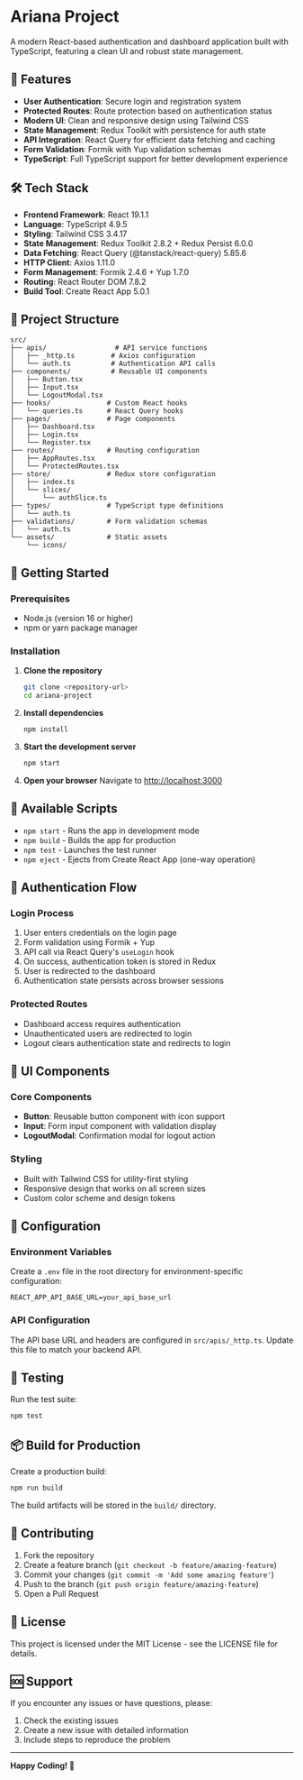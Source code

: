 # Ariana Project

A modern React-based authentication and dashboard application built with TypeScript, featuring a clean UI and robust state management.

## 🚀 Features

- **User Authentication**: Secure login and registration system
- **Protected Routes**: Route protection based on authentication status
- **Modern UI**: Clean and responsive design using Tailwind CSS
- **State Management**: Redux Toolkit with persistence for auth state
- **API Integration**: React Query for efficient data fetching and caching
- **Form Validation**: Formik with Yup validation schemas
- **TypeScript**: Full TypeScript support for better development experience

## 🛠️ Tech Stack

- **Frontend Framework**: React 19.1.1
- **Language**: TypeScript 4.9.5
- **Styling**: Tailwind CSS 3.4.17
- **State Management**: Redux Toolkit 2.8.2 + Redux Persist 6.0.0
- **Data Fetching**: React Query (@tanstack/react-query) 5.85.6
- **HTTP Client**: Axios 1.11.0
- **Form Management**: Formik 2.4.6 + Yup 1.7.0
- **Routing**: React Router DOM 7.8.2
- **Build Tool**: Create React App 5.0.1

## 📁 Project Structure

```
src/
├── apis/                 # API service functions
│   ├── _http.ts         # Axios configuration
│   └── auth.ts          # Authentication API calls
├── components/          # Reusable UI components
│   ├── Button.tsx
│   ├── Input.tsx
│   └── LogoutModal.tsx
├── hooks/              # Custom React hooks
│   └── queries.ts      # React Query hooks
├── pages/              # Page components
│   ├── Dashboard.tsx
│   ├── Login.tsx
│   └── Register.tsx
├── routes/             # Routing configuration
│   ├── AppRoutes.tsx
│   └── ProtectedRoutes.tsx
├── store/              # Redux store configuration
│   ├── index.ts
│   └── slices/
│       └── authSlice.ts
├── types/              # TypeScript type definitions
│   └── auth.ts
├── validations/        # Form validation schemas
│   └── auth.ts
└── assets/             # Static assets
    └── icons/
```

## 🚀 Getting Started

### Prerequisites

- Node.js (version 16 or higher)
- npm or yarn package manager

### Installation

1. **Clone the repository**

   ```bash
   git clone <repository-url>
   cd ariana-project
   ```

2. **Install dependencies**

   ```bash
   npm install
   ```

3. **Start the development server**

   ```bash
   npm start
   ```

4. **Open your browser**
   Navigate to [http://localhost:3000](http://localhost:3000)

## 📝 Available Scripts

- `npm start` - Runs the app in development mode
- `npm build` - Builds the app for production
- `npm test` - Launches the test runner
- `npm eject` - Ejects from Create React App (one-way operation)

## 🔐 Authentication Flow

### Login Process

1. User enters credentials on the login page
2. Form validation using Formik + Yup
3. API call via React Query's `useLogin` hook
4. On success, authentication token is stored in Redux
5. User is redirected to the dashboard
6. Authentication state persists across browser sessions

### Protected Routes

- Dashboard access requires authentication
- Unauthenticated users are redirected to login
- Logout clears authentication state and redirects to login

## 🎨 UI Components

### Core Components

- **Button**: Reusable button component with icon support
- **Input**: Form input component with validation display
- **LogoutModal**: Confirmation modal for logout action

### Styling

- Built with Tailwind CSS for utility-first styling
- Responsive design that works on all screen sizes
- Custom color scheme and design tokens

## 🔧 Configuration

### Environment Variables

Create a `.env` file in the root directory for environment-specific configuration:

```env
REACT_APP_API_BASE_URL=your_api_base_url
```

### API Configuration

The API base URL and headers are configured in `src/apis/_http.ts`. Update this file to match your backend API.

## 🧪 Testing

Run the test suite:

```bash
npm test
```

## 📦 Build for Production

Create a production build:

```bash
npm run build
```

The build artifacts will be stored in the `build/` directory.

## 🤝 Contributing

1. Fork the repository
2. Create a feature branch (`git checkout -b feature/amazing-feature`)
3. Commit your changes (`git commit -m 'Add some amazing feature'`)
4. Push to the branch (`git push origin feature/amazing-feature`)
5. Open a Pull Request

## 📄 License

This project is licensed under the MIT License - see the LICENSE file for details.

## 🆘 Support

If you encounter any issues or have questions, please:

1. Check the existing issues
2. Create a new issue with detailed information
3. Include steps to reproduce the problem

---

**Happy Coding! 🎉**
